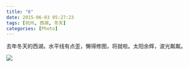```yaml
---
title: "6"
date: 2015-06-03 05:27:23
tags: [杭州, 西湖, 冬天]
categories: [Photo]
---
```


<p>去年冬天的西湖。水平线有点歪，懒得修图，将就啦。太阳余辉，波光粼粼。</p>

![](https://imglf0.ph.126.net/DNN9rFwLKJUScODX8Inl-w==/2447987872470712824.jpg)